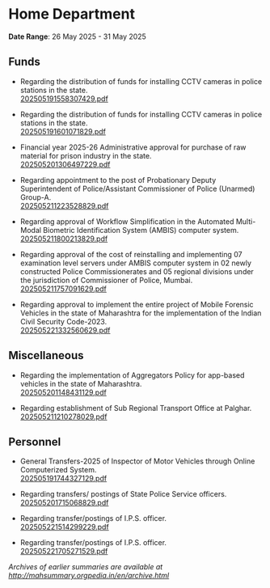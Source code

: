 # Home Department

**Date Range**: 26 May 2025 - 31 May 2025


## Funds
- Regarding the distribution of funds for installing CCTV cameras in police stations in the state.\
  [202505191558307429.pdf](https://gr.maharashtra.gov.in/Site/Upload/Government%20Resolutions/English/202505191558307429.pdf)

- Regarding the distribution of funds for installing CCTV cameras in police stations in the state.\
  [202505191601071829.pdf](https://gr.maharashtra.gov.in/Site/Upload/Government%20Resolutions/English/202505191601071829.pdf)

- Financial year 2025-26 Administrative approval for purchase of raw material for prison industry in the state.\
  [202505201306497229.pdf](https://gr.maharashtra.gov.in/Site/Upload/Government%20Resolutions/English/202505201306497229.pdf)

- Regarding appointment to the post of Probationary Deputy Superintendent of Police/Assistant Commissioner of Police (Unarmed) Group-A.\
  [202505211223528829.pdf](https://gr.maharashtra.gov.in/Site/Upload/Government%20Resolutions/English/202505211223528829.pdf)

- Regarding approval of Workflow Simplification in the Automated Multi-Modal Biometric Identification System (AMBIS) computer system.\
  [202505211800213829.pdf](https://gr.maharashtra.gov.in/Site/Upload/Government%20Resolutions/English/202505211800213829.pdf)

- Regarding approval of the cost of reinstalling and implementing 07 examination level servers under AMBIS computer system in 02 newly constructed Police Commissionerates and 05 regional divisions under the jurisdiction of Commissioner of Police, Mumbai.\
  [202505211757091629.pdf](https://gr.maharashtra.gov.in/Site/Upload/Government%20Resolutions/English/202505211757091629.pdf)

- Regarding approval to implement the entire project of Mobile Forensic Vehicles in the state of Maharashtra for the implementation of the Indian Civil Security Code-2023.\
  [202505221332560629.pdf](https://gr.maharashtra.gov.in/Site/Upload/Government%20Resolutions/English/202505221332560629.pdf)

## Miscellaneous
- Regarding the implementation of Aggregators Policy for app-based vehicles in the state of Maharashtra.\
  [202505201148431129.pdf](https://gr.maharashtra.gov.in/Site/Upload/Government%20Resolutions/English/202505201148431129.pdf)

- Regarding establishment of Sub Regional Transport Office at Palghar.\
  [202505211210278029.pdf](https://gr.maharashtra.gov.in/Site/Upload/Government%20Resolutions/English/202505211210278029.pdf)

## Personnel
- General Transfers-2025 of Inspector of Motor Vehicles through Online Computerized System.\
  [202505191744327129.pdf](https://gr.maharashtra.gov.in/Site/Upload/Government%20Resolutions/English/202505191744327129.pdf)

- Regarding transfers/ postings of State Police Service officers.\
  [202505201715068829.pdf](https://gr.maharashtra.gov.in/Site/Upload/Government%20Resolutions/English/202505201715068829.pdf)

- Regarding transfer/postings of I.P.S. officer.\
  [202505221514299229.pdf](https://gr.maharashtra.gov.in/Site/Upload/Government%20Resolutions/English/202505221514299229.pdf)

- Regarding transfer/postings of I.P.S. officer.\
  [202505221705271529.pdf](https://gr.maharashtra.gov.in/Site/Upload/Government%20Resolutions/English/202505221705271529.pdf)


*Archives of earlier summaries are available at http://mahsummary.orgpedia.in/en/archive.html*